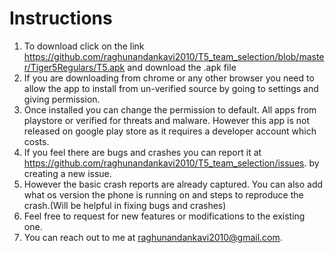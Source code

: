 # Instructions 

1. To download click on the link https://github.com/raghunandankavi2010/T5_team_selection/blob/master/Tiger5Regulars/T5.apk and download the .apk file
2. If you are downloading from chrome or any other browser you need to allow the app to install from un-verified source by going to settings and giving permission.
3. Once installed you can change the permission to default. All apps from playstore or verified for threats and malware. However this app is not released on google play store as it requires a developer account which costs. 
4. If you feel there are bugs and crashes you can report it at https://github.com/raghunandankavi2010/T5_team_selection/issues. by creating a new issue. 
5. However the basic crash reports are already captured. You can also add what os version the phone is running on and steps to reproduce the crash.(Will be helpful in fixing bugs and crashes)
5. Feel free to request for new features or modifications to the existing one.
6. You can reach out to me at raghunandankavi2010@gmail.com.
   
